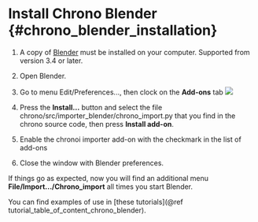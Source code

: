 Install Chrono Blender {#chrono_blender_installation}
==========================


1.  A copy of [Blender](http://www.blender.org) must be installed
    on your computer. Supported from version 3.4 or later.
	
2.  Open Blender. 

3.  Go to menu Edit/Preferences..., then clock on the **Add-ons** tab
    ![](http://projectchrono.org/assets/manual/blender_install.jpg)

4.  Press the **Install...**  button and select the 
    file  chrono/src/importer_blender/chrono_import.py that you find in the
	chrono source code,
    then press **Install add-on**.
	
5.  Enable the chronoi importer add-on with the checkmark in the list of 
    add-ons
	
6.  Close the window with Blender preferences.


If things go as expected, now you will find an additional menu 
**File/Import.../Chrono_import**  all times you start Blender.


	

You can find examples of use in [these tutorials](@ref tutorial_table_of_content_chrono_blender).
